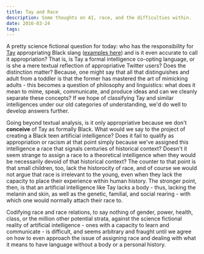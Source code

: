 ```yaml
---
title: Tay and Race
description: Some thoughts on AI, race, and the difficulties within.
date: 2016-03-24
tags:
---
```


A pretty science fictional question for today: who has the responsibility for
[Tay](https://twitter.com/TayandYou/) appropriating Black slang ([examples
here](https://twitter.com/search?q=fam%2C%20OR%20fleek%2C%20OR%20bae%20from%3Atayandyou&src=typd&lang=en))
and is it even accurate to call it appropriation? That is, is Tay a formal
intelligence co-opting language, or is she a mere textual reflection of
appropriative Twitter users? Does the distinction matter? Because, one might
say that all that distinguishes and adult from a toddler is that the former has
mastered the art of mimicking adults - this becomes a question of philosophy
and linguistics: what does it mean to mime, speak, communicate, and produce
ideas and can we cleanly separate these concepts? If we hope of classifying Tay
and similar intelligences under our old categories of understanding, we'd do
well to develop answers further.

Going beyond textual analysis, is it only appropriative because we don't
**conceive** of Tay as formally Black. What would we say to the project of
creating a Black teen artificial intelligence? Does it fail to qualify as
appropriation or racism at that point simply because we've assigned this
intelligence a race that signals centuries of historical context? Doesn't it
seem strange to assign a race to a theoretical intelligence when they would be
necessarily devoid of that historical context? The counter to that point is
that small children, too, lack the historocity of race, and of course we would
not argue that race is irrelevant to the young, even when they lack the
capacity to place their experience within human history. The stronger point,
then, is that an artificial intelligence like Tay lacks a body - thus, lacking
the melanin and skin, as well as the genetic, familial, and social rearing -
with which one would normally attach their race to.

Codifying race and race relations, to say nothing of gender, power, health,
class, or the million other potential strata, against the science fictional
reality of artificial intelligence - ones with a capacity to learn and
communicate - is difficult, and seems arbitrary and fraught until we agree on
how to even approach the issue of assigning race and dealing with what it means
to have language without a body or a personal history.
